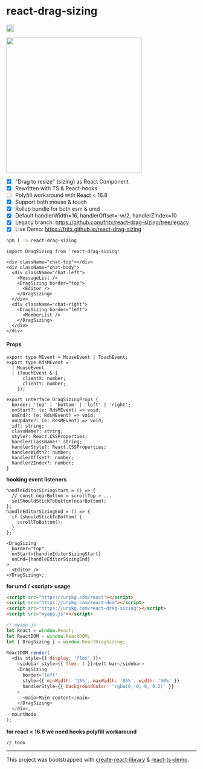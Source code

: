 # react-drag-sizing

<a href="https://www.npmjs.com/package/react-drag-sizing"><img height="20" src="https://img.shields.io/npm/dm/react-drag-sizing.svg"></a>

<img width="359" src="https://raw.githubusercontent.com/fritx/react-drag-sizing/master/demo.gif">

- [x] "Drag to resize" (sizing) as React Component
- [x] Rewritten with TS & React-hooks
- [ ] Polyfill workaround with React < 16.8
- [x] Support both mouse & touch
- [x] Rollup bundle for both esm & umd
- [x] Default handlerWidth=16, handlerOffset=-w/2, handlerZIndex=10
- [x] Legacy branch: https://github.com/fritx/react-drag-sizing/tree/legacy
- [x] Live Demo: https://fritx.github.io/react-drag-sizing

```sh
npm i -S react-drag-sizing
```

```tsx
import DragSizing from 'react-drag-sizing'

<div className="chat-top"></div>
<div className="chat-body">
  <div className="chat-left">
    <MessageList />
    <DragSizing border="top">
      <Editor />
    </DragSizing>
  </div>
  <div className="chat-right">
    <DragSizing border="left">
      <MemberList />
    </DragSizing>
  </div>
</div>
```

#### Props

```tsx
export type MEvent = MouseEvent | TouchEvent;
export type RdsMEvent =
  | MouseEvent
  | (TouchEvent & {
      clientX: number;
      clientY: number;
    });

export interface DragSizingProps {
  border: 'top' | 'bottom' | 'left' | 'right';
  onStart?: (e: RdsMEvent) => void;
  onEnd?: (e: RdsMEvent) => void;
  onUpdate?: (e: RdsMEvent) => void;
  id?: string;
  className?: string;
  style?: React.CSSProperties;
  handlerClassName?: string;
  handlerStyle?: React.CSSProperties;
  handlerWidth?: number;
  handlerOffset?: number;
  handlerZIndex?: number;
}
```

**hooking event listeners**

```tsx
handleEditorSizingStart = () => {
  // const nearBottom = scrollTop > ...
  setShouldStickToBottom(nearBottom);
};
handleEditorSizingEnd = () => {
  if (shouldStickToBottom) {
    scrollToBottom();
  }
};

<DragSizing
  border="top"
  onStart={handleEditorSizingStart}
  onEnd={handleEditorSizingEnd}
>
  <Editor />
</DragSizing>;
```

**for umd / \<script> usage**

```html
<script src="https://unpkg.com/react"></script>
<script src="https://unpkg.com/react-dom"></script>
<script src="https://unpkg.com/react-drag-sizing"></script>
<script src="myapp.js"></script>
```

```js
// myapp.js
let React = window.React;
let ReactDOM = window.ReactDOM;
let { DragSizing } = window.ReactDragSizing;

ReactDOM.render(
  <div style={{ display: 'flex' }}>
    <sidebar style={{ flex: 1 }}>Left bar</sidebar>
    <DragSizing
      border="left"
      style={{ minWidth: '15%', maxWidth: '85%', width: '50%' }}
      handlerStyle={{ backgroundColor: 'rgba(0, 0, 0, 0.2)' }}
    >
      <main>Main content</main>
    </DragSizing>
  </div>,
  mountNode
);
```

**for react < 16.8 we need hooks polyfill workaround**

```tsx
// todo
```

---

This project was bootstrapped with [create-react-library](https://github.com/transitive-bullshit/create-react-library) & [react-ts-demo](https://github.com/fritx/react-ts-demo).
